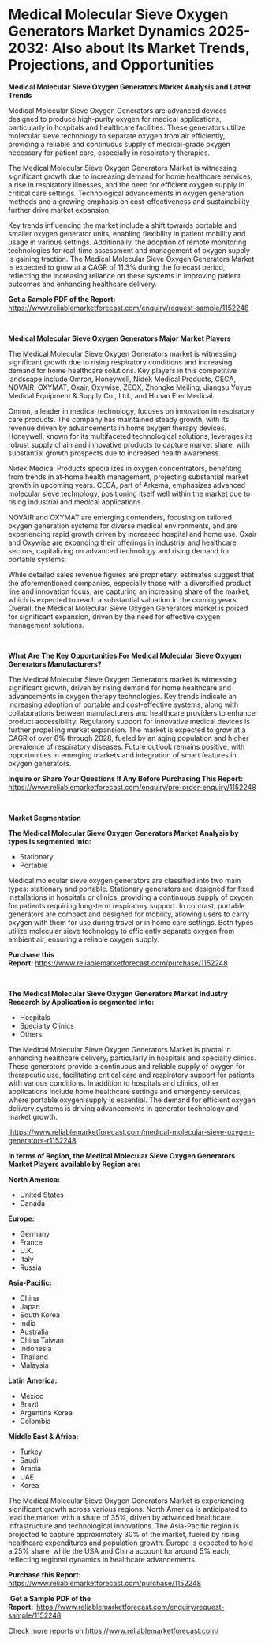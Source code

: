 <p><h1>Medical Molecular Sieve Oxygen Generators Market Dynamics 2025-2032: Also about Its Market Trends, Projections, and Opportunities</h1></p><p><strong>Medical Molecular Sieve Oxygen Generators Market Analysis and Latest Trends</strong></p>
<p><p>Medical Molecular Sieve Oxygen Generators are advanced devices designed to produce high-purity oxygen for medical applications, particularly in hospitals and healthcare facilities. These generators utilize molecular sieve technology to separate oxygen from air efficiently, providing a reliable and continuous supply of medical-grade oxygen necessary for patient care, especially in respiratory therapies.</p><p>The Medical Molecular Sieve Oxygen Generators Market is witnessing significant growth due to increasing demand for home healthcare services, a rise in respiratory illnesses, and the need for efficient oxygen supply in critical care settings. Technological advancements in oxygen generation methods and a growing emphasis on cost-effectiveness and sustainability further drive market expansion.</p><p>Key trends influencing the market include a shift towards portable and smaller oxygen generator units, enabling flexibility in patient mobility and usage in various settings. Additionally, the adoption of remote monitoring technologies for real-time assessment and management of oxygen supply is gaining traction. The Medical Molecular Sieve Oxygen Generators Market is expected to grow at a CAGR of 11.3% during the forecast period, reflecting the increasing reliance on these systems in improving patient outcomes and enhancing healthcare delivery.</p></p>
<p><strong>Get a Sample PDF of the Report:&nbsp;</strong> <a href="https://www.reliablemarketforecast.com/enquiry/request-sample/1152248?utm_campaign=2463&utm_medium=2&utm_source=Github&utm_content=ia&utm_term=05032025&utm_id=medical-molecular-sieve-oxygen-generators">https://www.reliablemarketforecast.com/enquiry/request-sample/1152248</a></p>
<p>&nbsp;</p>
<p><strong>Medical Molecular Sieve Oxygen Generators Major Market Players</strong></p>
<p><p>The Medical Molecular Sieve Oxygen Generators market is witnessing significant growth due to rising respiratory conditions and increasing demand for home healthcare solutions. Key players in this competitive landscape include Omron, Honeywell, Nidek Medical Products, CECA, NOVAIR, OXYMAT, Oxair, Oxywise, ZEOX, Zhongke Meiling, Jiangsu Yuyue Medical Equipment & Supply Co., Ltd., and Hunan Eter Medical.</p><p>Omron, a leader in medical technology, focuses on innovation in respiratory care products. The company has maintained steady growth, with its revenue driven by advancements in home oxygen therapy devices. Honeywell, known for its multifaceted technological solutions, leverages its robust supply chain and innovative products to capture market share, with substantial growth prospects due to increased health awareness.</p><p>Nidek Medical Products specializes in oxygen concentrators, benefiting from trends in at-home health management, projecting substantial market growth in upcoming years. CECA, part of Arkema, emphasizes advanced molecular sieve technology, positioning itself well within the market due to rising industrial and medical applications.</p><p>NOVAIR and OXYMAT are emerging contenders, focusing on tailored oxygen generation systems for diverse medical environments, and are experiencing rapid growth driven by increased hospital and home use. Oxair and Oxywise are expanding their offerings in industrial and healthcare sectors, capitalizing on advanced technology and rising demand for portable systems.</p><p>While detailed sales revenue figures are proprietary, estimates suggest that the aforementioned companies, especially those with a diversified product line and innovation focus, are capturing an increasing share of the market, which is expected to reach a substantial valuation in the coming years. Overall, the Medical Molecular Sieve Oxygen Generators market is poised for significant expansion, driven by the need for effective oxygen management solutions.</p></p>
<p>&nbsp;</p>
<p><strong>What Are The Key Opportunities For Medical Molecular Sieve Oxygen Generators Manufacturers?</strong></p>
<p><p>The Medical Molecular Sieve Oxygen Generators market is witnessing significant growth, driven by rising demand for home healthcare and advancements in oxygen therapy technologies. Key trends indicate an increasing adoption of portable and cost-effective systems, along with collaborations between manufacturers and healthcare providers to enhance product accessibility. Regulatory support for innovative medical devices is further propelling market expansion. The market is expected to grow at a CAGR of over 8% through 2028, fueled by an aging population and higher prevalence of respiratory diseases. Future outlook remains positive, with opportunities in emerging markets and integration of smart features in oxygen generators.</p></p>
<p><strong>Inquire or Share Your Questions If Any Before Purchasing This Report:</strong> <a href="https://www.reliablemarketforecast.com/enquiry/pre-order-enquiry/1152248?utm_campaign=2463&utm_medium=2&utm_source=Github&utm_content=ia&utm_term=05032025&utm_id=medical-molecular-sieve-oxygen-generators">https://www.reliablemarketforecast.com/enquiry/pre-order-enquiry/1152248</a></p>
<p>&nbsp;</p>
<p><strong>Market Segmentation</strong></p>
<p><strong>The Medical Molecular Sieve Oxygen Generators Market Analysis by types is segmented into:</strong></p>
<p><ul><li>Stationary</li><li>Portable</li></ul></p>
<p><p>Medical molecular sieve oxygen generators are classified into two main types: stationary and portable. Stationary generators are designed for fixed installations in hospitals or clinics, providing a continuous supply of oxygen for patients requiring long-term respiratory support. In contrast, portable generators are compact and designed for mobility, allowing users to carry oxygen with them for use during travel or in home care settings. Both types utilize molecular sieve technology to efficiently separate oxygen from ambient air, ensuring a reliable oxygen supply.</p></p>
<p><strong>Purchase this Report:&nbsp;</strong><a href="https://www.reliablemarketforecast.com/purchase/1152248?utm_campaign=2463&utm_medium=2&utm_source=Github&utm_content=ia&utm_term=05032025&utm_id=medical-molecular-sieve-oxygen-generators">https://www.reliablemarketforecast.com/purchase/1152248</a></p>
<p>&nbsp;</p>
<p><strong>The Medical Molecular Sieve Oxygen Generators Market Industry Research by Application is segmented into:</strong></p>
<p><ul><li>Hospitals</li><li>Specialty Clinics</li><li>Others</li></ul></p>
<p><p>The Medical Molecular Sieve Oxygen Generators Market is pivotal in enhancing healthcare delivery, particularly in hospitals and specialty clinics. These generators provide a continuous and reliable supply of oxygen for therapeutic use, facilitating critical care and respiratory support for patients with various conditions. In addition to hospitals and clinics, other applications include home healthcare settings and emergency services, where portable oxygen supply is essential. The demand for efficient oxygen delivery systems is driving advancements in generator technology and market growth.</p></p>
<p><a href="https://www.reliablemarketforecast.com/medical-molecular-sieve-oxygen-generators-r1152248?utm_campaign=2463&utm_medium=2&utm_source=Github&utm_content=ia&utm_term=05032025&utm_id=medical-molecular-sieve-oxygen-generators">&nbsp;https://www.reliablemarketforecast.com/medical-molecular-sieve-oxygen-generators-r1152248</a></p>
<p><strong>In terms of Region, the Medical Molecular Sieve Oxygen Generators Market Players available by Region are:</strong></p>
<p>
    <p> <strong> North America: </strong>
        <ul>
            <li>United States</li>
            <li>Canada</li>
        </ul>
        </p> 
    <p> <strong> Europe: </strong>
        <ul>
            <li>Germany</li>
            <li>France</li>
            <li>U.K.</li>
            <li>Italy</li>
            <li>Russia</li>
        </ul>
        </p> 
    <p> <strong> Asia-Pacific: </strong>
        <ul>
            <li>China</li>
            <li>Japan</li>
            <li>South Korea</li>
            <li>India</li>
            <li>Australia</li>
            <li>China Taiwan</li>
            <li>Indonesia</li>
            <li>Thailand</li>
            <li>Malaysia</li>
        </ul>
        </p> 
    <p> <strong> Latin America: </strong>
        <ul>
            <li>Mexico</li>
            <li>Brazil</li>
            <li>Argentina Korea</li>
            <li>Colombia</li>
        </ul>
        </p> 
    <p> <strong> Middle East & Africa: </strong>
        <ul>
            <li>Turkey</li>
            <li>Saudi</li>
            <li>Arabia</li>
            <li>UAE</li>
            <li>Korea</li>
        </ul>
    </p>
    </p>
<p><p>The Medical Molecular Sieve Oxygen Generators Market is experiencing significant growth across various regions. North America is anticipated to lead the market with a share of 35%, driven by advanced healthcare infrastructure and technological innovations. The Asia-Pacific region is projected to capture approximately 30% of the market, fueled by rising healthcare expenditures and population growth. Europe is expected to hold a 25% share, while the USA and China account for around 5% each, reflecting regional dynamics in healthcare advancements.</p></p>
<p><strong>Purchase this Report: </strong><a href="https://www.reliablemarketforecast.com/purchase/1152248?utm_campaign=2463&utm_medium=2&utm_source=Github&utm_content=ia&utm_term=05032025&utm_id=medical-molecular-sieve-oxygen-generators">https://www.reliablemarketforecast.com/purchase/1152248</a></p>
<p>&nbsp;<strong>Get a Sample PDF of the Report:&nbsp;&nbsp;</strong><a href="https://www.reliablemarketforecast.com/enquiry/request-sample/1152248?utm_campaign=2463&utm_medium=2&utm_source=Github&utm_content=ia&utm_term=05032025&utm_id=medical-molecular-sieve-oxygen-generators">https://www.reliablemarketforecast.com/enquiry/request-sample/1152248</a></p>
<p><strong></strong></p>
<p>Check more reports on <a href="https://www.reliablemarketforecast.com/?utm_campaign=2463&utm_medium=2&utm_source=Github&utm_content=ia&utm_term=05032025&utm_id=medical-molecular-sieve-oxygen-generators">https://www.reliablemarketforecast.com/</a></p>